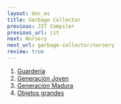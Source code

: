 ```yaml
---
layout: doc_es
title: Garbage Collector
previous: JIT Compiler
previous_url: jit
next: Nursery
next_url: garbage-collector/nursery
review: true
---
```


1. [Guarderia](/doc/es/garbage-collector/nursery/)
1. [Generación Joven](/doc/es/garbage-collector/young-generation/)
1. [Generación Madura](/doc/es/garbage-collector/mature-generation/)
1. [Objetos grandes](/doc/es/garbage-collector/large-objects/)
